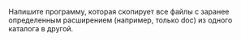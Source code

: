 Напишите программу, которая скопирует все файлы с заранее определенным расширением (например, только doc) из одного каталога в другой.
